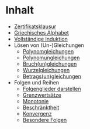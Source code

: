 # Inhalt

* [Zertifikatsklausur](zertifikatsklausur.md)
* [Griechisches Alphabet](griechisches_alphabet.md)
* [Vollständige Induktion](vollstaendige_induktion.md)
* Lösen von (Un-)Gleichungen
    * [Polynomgleichungen](polynomgleichungen.md)
    * [Polynomungleichungen](polynomungleichungen.md)
    * [Bruch(un)gleichungen](bruchgleichungen.md)
    * [Wurzelgleichungen](wurzelgleichungen.md)
    * [Betrags(un)gleichungen](betragsgleichungen.md)
* Folgen und Reihen
    + [Folgenglieder darstellen](folgenglieder.md)
    + [Grenzwertsätze](grenzwertsaetze.md)
    + [Monotonie](monotonie.md)
    + [Beschränktheit](beschraenktheit.md)
    + [Konvergenz](konvergenz.md)
    + [Besondere Folgen](besondere_folgen.md)
